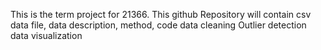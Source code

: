 This is the term project for 21366.
This github Repository will contain csv data file, data description, method, code
data cleaning
Outlier detection
data visualization
